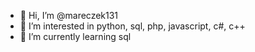 - 👋 Hi, I’m @mareczek131
- 👀 I’m interested in python, sql, php, javascript, c#, c++
- 🌱 I’m currently learning sql

